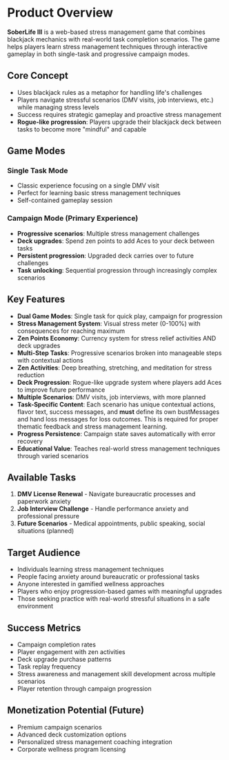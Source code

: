 # Product Overview

**SoberLife III** is a web-based stress management game that combines blackjack mechanics with real-world task completion scenarios. The game helps players learn stress management techniques through interactive gameplay in both single-task and progressive campaign modes.

## Core Concept
- Uses blackjack rules as a metaphor for handling life's challenges
- Players navigate stressful scenarios (DMV visits, job interviews, etc.) while managing stress levels
- Success requires strategic gameplay and proactive stress management
- **Rogue-like progression**: Players upgrade their blackjack deck between tasks to become more "mindful" and capable

## Game Modes

### Single Task Mode
- Classic experience focusing on a single DMV visit
- Perfect for learning basic stress management techniques
- Self-contained gameplay session

### Campaign Mode (Primary Experience)
- **Progressive scenarios**: Multiple stress management challenges
- **Deck upgrades**: Spend zen points to add Aces to your deck between tasks
- **Persistent progression**: Upgraded deck carries over to future challenges
- **Task unlocking**: Sequential progression through increasingly complex scenarios

## Key Features
- **Dual Game Modes**: Single task for quick play, campaign for progression
- **Stress Management System**: Visual stress meter (0-100%) with consequences for reaching maximum
- **Zen Points Economy**: Currency system for stress relief activities AND deck upgrades
- **Multi-Step Tasks**: Progressive scenarios broken into manageable steps with contextual actions
- **Zen Activities**: Deep breathing, stretching, and meditation for stress reduction
- **Deck Progression**: Rogue-like upgrade system where players add Aces to improve future performance
- **Multiple Scenarios**: DMV visits, job interviews, with more planned
- **Task-Specific Content**: Each scenario has unique contextual actions, flavor text, success messages, and **must** define its own bustMessages and hand loss messages for loss outcomes. This is required for proper thematic feedback and stress management learning.
- **Progress Persistence**: Campaign state saves automatically with error recovery
- **Educational Value**: Teaches real-world stress management techniques through varied scenarios

## Available Tasks
1. **DMV License Renewal** - Navigate bureaucratic processes and paperwork anxiety
2. **Job Interview Challenge** - Handle performance anxiety and professional pressure
3. **Future Scenarios** - Medical appointments, public speaking, social situations (planned)

## Target Audience
- Individuals learning stress management techniques
- People facing anxiety around bureaucratic or professional tasks
- Anyone interested in gamified wellness approaches
- Players who enjoy progression-based games with meaningful upgrades
- Those seeking practice with real-world stressful situations in a safe environment

## Success Metrics
- Campaign completion rates
- Player engagement with zen activities
- Deck upgrade purchase patterns
- Task replay frequency
- Stress awareness and management skill development across multiple scenarios
- Player retention through campaign progression

## Monetization Potential (Future)
- Premium campaign scenarios
- Advanced deck customization options
- Personalized stress management coaching integration
- Corporate wellness program licensing